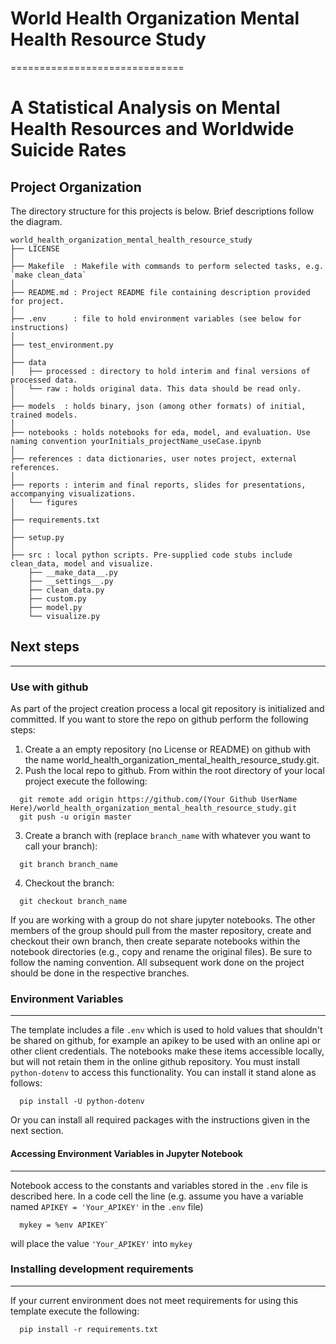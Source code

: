 # World Health Organization Mental Health Resource Study
==============================

A Statistical Analysis on  Mental Health Resources and Worldwide Suicide Rates
==============================

Project Organization
------------
The directory structure for this projects is below. Brief descriptions follow the diagram.

```
world_health_organization_mental_health_resource_study
├── LICENSE
│
├── Makefile  : Makefile with commands to perform selected tasks, e.g. `make clean_data`
│
├── README.md : Project README file containing description provided for project.
│
├── .env      : file to hold environment variables (see below for instructions)
│
├── test_environment.py
│
├── data
│   ├── processed : directory to hold interim and final versions of processed data.
│   └── raw : holds original data. This data should be read only.
│
├── models  : holds binary, json (among other formats) of initial, trained models.
│
├── notebooks : holds notebooks for eda, model, and evaluation. Use naming convention yourInitials_projectName_useCase.ipynb
│
├── references : data dictionaries, user notes project, external references.
│
├── reports : interim and final reports, slides for presentations, accompanying visualizations.
│   └── figures
│
├── requirements.txt
│
├── setup.py
│
├── src : local python scripts. Pre-supplied code stubs include clean_data, model and visualize.
    ├── __make_data__.py
    ├── __settings__.py
    ├── clean_data.py
    ├── custom.py
    ├── model.py
    └── visualize.py

```

## Next steps
---------------
### Use with github
As part of the project creation process a local git repository is initialized and committed. If you want to store the repo on github perform the following steps:

1. Create a an empty repository (no License or README) on github with the name world_health_organization_mental_health_resource_study.git.
2. Push the local repo to github. From within the root directory of your local project execute the following:

```
  git remote add origin https://github.com/(Your Github UserName Here)/world_health_organization_mental_health_resource_study.git
  git push -u origin master
```

3. Create a branch with (replace ```branch_name``` with whatever you want to call your branch):
```
  git branch branch_name
```
4. Checkout the branch:
```
  git checkout branch_name
```

If you are working with a group do not share jupyter notebooks. The other members of the group should pull from the master repository, create and checkout their own branch, then create separate notebooks within the notebook directories (e.g., copy and rename the original files). Be sure to follow the naming convention. All subsequent work done on the project should be done in the respective branches.


### Environment Variables
-------------------
The template includes a file ```.env``` which is used to hold values that shouldn't be shared on github, for example an apikey to be used with an online api or other client credentials. The notebooks make these items accessible locally, but will not retain them in the online github repository. You must install ```python-dotenv``` to access this functionality. You can install it stand alone as follows:

```
  pip install -U python-dotenv
```
Or you can install all required packages with the instructions given in the next section.

#### Accessing Environment Variables in Jupyter Notebook
-------------
Notebook access to the constants and variables stored in the ```.env``` file is described here. In a code cell the line (e.g. assume you have a variable named ```APIKEY = 'Your_APIKEY'``` in the  ```.env``` file)
```
  mykey = %env APIKEY`  
```
will place the value ```'Your_APIKEY'``` into ```mykey```

### Installing development requirements
------------
If your current environment does not meet requirements for using this template execute the following:
```
  pip install -r requirements.txt
```
